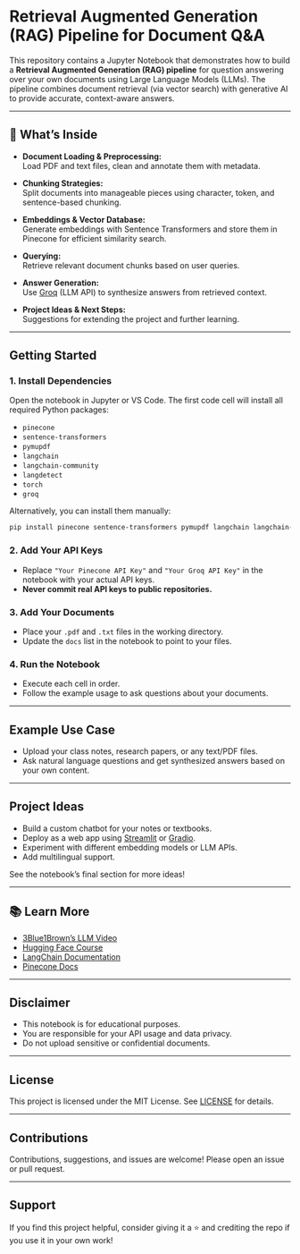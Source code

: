 # Retrieval Augmented Generation (RAG) Pipeline for Document Q&A

This repository contains a Jupyter Notebook that demonstrates how to build a **Retrieval Augmented Generation (RAG) pipeline** for question answering over your own documents using Large Language Models (LLMs). The pipeline combines document retrieval (via vector search) with generative AI to provide accurate, context-aware answers.

---

## 📖 What’s Inside

- **Document Loading & Preprocessing:**  
  Load PDF and text files, clean and annotate them with metadata.

- **Chunking Strategies:**  
  Split documents into manageable pieces using character, token, and sentence-based chunking.

- **Embeddings & Vector Database:**  
  Generate embeddings with Sentence Transformers and store them in Pinecone for efficient similarity search.

- **Querying:**  
  Retrieve relevant document chunks based on user queries.

- **Answer Generation:**  
  Use [Groq](https://groq.com/) (LLM API) to synthesize answers from retrieved context.

- **Project Ideas & Next Steps:**  
  Suggestions for extending the project and further learning.

---

## Getting Started

### 1. **Install Dependencies**

Open the notebook in Jupyter or VS Code. The first code cell will install all required Python packages:

- `pinecone`
- `sentence-transformers`
- `pymupdf`
- `langchain`
- `langchain-community`
- `langdetect`
- `torch`
- `groq`

Alternatively, you can install them manually:

```bash
pip install pinecone sentence-transformers pymupdf langchain langchain-community langdetect torch groq
```

### 2. **Add Your API Keys**

- Replace `"Your Pinecone API Key"` and `"Your Groq API Key"` in the notebook with your actual API keys.
- **Never commit real API keys to public repositories.**

### 3. **Add Your Documents**

- Place your `.pdf` and `.txt` files in the working directory.
- Update the `docs` list in the notebook to point to your files.

### 4. **Run the Notebook**

- Execute each cell in order.
- Follow the example usage to ask questions about your documents.

---

## Example Use Case

- Upload your class notes, research papers, or any text/PDF files.
- Ask natural language questions and get synthesized answers based on your own content.

---

## Project Ideas

- Build a custom chatbot for your notes or textbooks.
- Deploy as a web app using [Streamlit](https://streamlit.io/) or [Gradio](https://gradio.app/).
- Experiment with different embedding models or LLM APIs.
- Add multilingual support.

See the notebook’s final section for more ideas!

---

## 📚 Learn More

- [3Blue1Brown’s LLM Video](https://www.youtube.com/watch?v=kCc8FmEb1nY)
- [Hugging Face Course](https://huggingface.co/learn/nlp-course/chapter1)
- [LangChain Documentation](https://python.langchain.com/)
- [Pinecone Docs](https://docs.pinecone.io/)

---

## Disclaimer

- This notebook is for educational purposes.
- You are responsible for your API usage and data privacy.
- Do not upload sensitive or confidential documents.

---

## License

This project is licensed under the MIT License. See [LICENSE](LICENSE) for details.

---

## Contributions

Contributions, suggestions, and issues are welcome! Please open an issue or pull request.

---

## Support

If you find this project helpful, consider giving it a ⭐ and crediting the repo if you use it in your own work!
